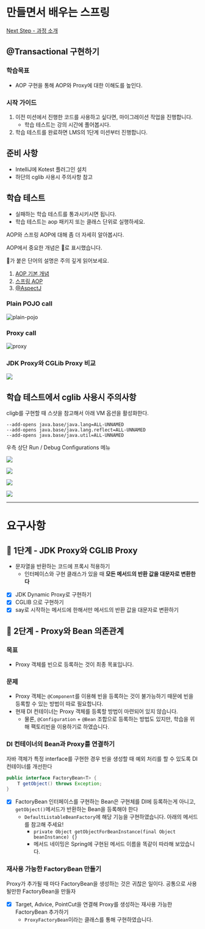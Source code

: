 # 만들면서 배우는 스프링
[Next Step - 과정 소개](https://edu.nextstep.camp/c/4YUvqn9V)

## @Transactional 구현하기

### 학습목표
- AOP 구현을 통해 AOP와 Proxy에 대한 이해도를 높인다.

### 시작 가이드
1. 이전 미션에서 진행한 코드를 사용하고 싶다면, 마이그레이션 작업을 진행합니다.
    - 학습 테스트는 강의 시간에 풀어봅시다.
2. 학습 테스트를 완료하면 LMS의 1단계 미션부터 진행합니다.

## 준비 사항
- IntelliJ에 Kotest 플러그인 설치
- 하단의 cglib 사용시 주의사항 참고

## 학습 테스트
- 실패하는 학습 테스트를 통과시키시면 됩니다.
- 학습 테스트는 aop 패키지 또는 클래스 단위로 실행하세요.

AOP와 스프링 AOP에 대해 좀 더 자세히 알아봅시다.

AOP에서 중요한 개념은 🌟로 표시했습니다.

🌟가 붙은 단어의 설명은 주의 깊게 읽어보세요.

1. [AOP 기본 개념](study/src/test/kotlin/aop/Concepts.kt)
2. [스프링 AOP](study/src/test/kotlin/aop/SpringAOP.kt)
3. [@AspectJ](study/src/test/kotlin/aop/AspectJ.kt)

### Plain POJO call
<img src="docs/images/aop-proxy-plain-pojo-call.png" alt="plain-pojo">

### Proxy call
<img src="docs/images/aop-proxy-call.png" alt="proxy">

### JDK Proxy와 CGLib Proxy 비교
![](docs/images/spring-aop.png)

## 학습 테스트에서 cglib 사용시 주의사항

cligb를 구현할 때 스샷을 참고해서 아래 VM 옵션을 활성화한다.

```
--add-opens java.base/java.lang=ALL-UNNAMED
--add-opens java.base/java.lang.reflect=ALL-UNNAMED
--add-opens java.base/java.util=ALL-UNNAMED
```

우측 상단 Run / Debug Configurations 메뉴

![](docs/images/edit-configurations.png)

![](docs/images/modify-options.png)

![](docs/images/add-vm-options.png)

![](docs/images/input-options.png)

---

# 요구사항 
## 🚀 1단계 - JDK Proxy와 CGLIB Proxy
- 문자열을 반환하는 코드에 프록시 적용하기 
  - 인터페이스와 구현 클래스가 있을 때 **모든 메서드의 반환 값을 대문자로 변환한다**
- [x] JDK Dynamic Proxy로 구현하기 
- [x] CGLIB 으로 구현하기 
- [x] say로 시작하는 메서드에 한해서만 메서드의 반환 값을 대문자로 변환하기 

## 🚀 2단계 - Proxy와 Bean 의존관계
### 목표 
- Proxy 객체를 빈으로 등록하는 것이 최종 목표입니다.

### 문제 
- Proxy 객체는 `@Component`를 이용해 빈을 등록하는 것이 불가능하기 때문에 빈을 등록할 수 있는 방법이 따로 필요합니다. 
- 현재 DI 컨테이너는 Proxy 객체를 등록할 방법이 마련되어 있지 않습니다.
  - 물론, `@Configuration` + `@Bean` 조합으로 등록하는 방법도 있지만, 학습을 위해 팩토리빈을 이용하기로 하였습니다. 

### DI 컨테이너의 Bean과 Proxy를 연결하기
자바 객체가 특정 interface를 구현한 경우 빈을 생성할 때 예외 처리를 할 수 있도록 DI 컨테이너를 개선한다
```java
public interface FactoryBean<T> {
    T getObject() throws Exception;
}
```
- [x] FactoryBean 인터페이스를 구현하는 Bean은 구현체를 DI에 등록하는게 아니고, `getObject()`메서드가 반환하는 Bean을 등록해야 한다 
  - `DefaultListableBeanFactory`에 해당 기능을 구현하였습니다. 아래의 메서드를 참고해 주세요!
    - `private Object getObjectForBeanInstance(final Object beanInstance) {}`
    - 메서드 네이밍은 Spring에 구현된 메서드 이름을 똑같이 따라해 보았습니다. 


### 재사용 가능한 FactoryBean 만들기
Proxy가 추가될 때 마다 FactoryBean을 생성하는 것은 귀찮은 일이다. 공통으로 사용될만한 FactoryBean을 만들자 
- [x] Target, Advice, PointCut을 연결해 Proxy를 생성하는 재사용 가능한 FactoryBean 추가하기
  - `ProxyFactoryBean`이라는 클래스를 통해 구현하였습니다. 